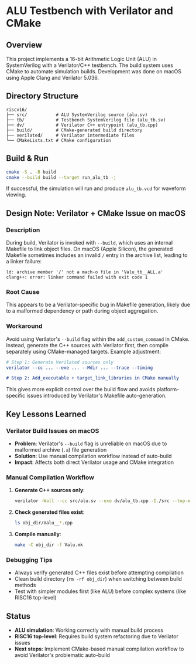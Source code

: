 # ALU Testbench with Verilator and CMake

## Overview

This project implements a 16-bit Arithmetic Logic Unit (ALU) in SystemVerilog with a Verilator/C++ testbench. The build system uses CMake to automate simulation builds. Development was done on macOS using Apple Clang and Verilator 5.036.

## Directory Structure

```
riscv16/
├── src/           # ALU SystemVerilog source (alu.sv)
├── tb/            # Testbench SystemVerilog file (alu_tb.sv)
├── dv/            # Verilator C++ entrypoint (alu_tb.cpp)
├── build/         # CMake-generated build directory
├── verilated/     # Verilator intermediate files
└── CMakeLists.txt # CMake configuration
```

## Build & Run

```sh
cmake -S . -B build
cmake --build build --target run_alu_tb -j
```

If successful, the simulation will run and produce `alu_tb.vcd` for waveform viewing.

## Design Note: Verilator + CMake Issue on macOS

### Description

During build, Verilator is invoked with `--build`, which uses an internal Makefile to link object files. On macOS (Apple Silicon), the generated Makefile sometimes includes an invalid `/` entry in the archive list, leading to a linker failure:

```
ld: archive member '/' not a mach-o file in 'Valu_tb__ALL.a'
clang++: error: linker command failed with exit code 1
```

### Root Cause

This appears to be a Verilator-specific bug in Makefile generation, likely due to a malformed dependency or path during object aggregation.

### Workaround

Avoid using Verilator's `--build` flag within the `add_custom_command` in CMake. Instead, generate the C++ sources with Verilator first, then compile separately using CMake-managed targets. Example adjustment:

```cmake
# Step 1: Generate Verilated sources only
verilator --cc ... --exe ... --Mdir ... --trace --timing

# Step 2: Add_executable + target_link_libraries in CMake manually
```

This gives more explicit control over the build flow and avoids platform-specific issues introduced by Verilator's Makefile auto-generation.

## Key Lessons Learned

### Verilator Build Issues on macOS

- **Problem**: Verilator's `--build` flag is unreliable on macOS due to malformed archive (`.a`) file generation
- **Solution**: Use manual compilation workflow instead of auto-build
- **Impact**: Affects both direct Verilator usage and CMake integration

### Manual Compilation Workflow

1. **Generate C++ sources only**:
   ```sh
   verilator -Wall --cc src/alu.sv --exe dv/alu_tb.cpp -I./src --top-module alu
   ```

2. **Check generated files exist**:
   ```sh
   ls obj_dir/Valu__*.cpp
   ```

3. **Compile manually**:
   ```sh
   make -C obj_dir -f Valu.mk
   ```

### Debugging Tips

- Always verify generated C++ files exist before attempting compilation
- Clean build directory (`rm -rf obj_dir`) when switching between build methods
- Test with simpler modules first (like ALU) before complex systems (like RISC16 top-level)

## Status

- **ALU simulation**: Working correctly with manual build process
- **RISC16 top-level**: Requires build system refactoring due to Verilator issues
- **Next steps**: Implement CMake-based manual compilation workflow to avoid Verilator's problematic auto-build
